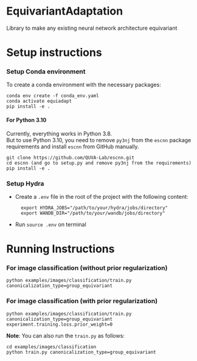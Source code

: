 # EquivariantAdaptation
Library to make any existing neural network architecture equivariant

# Setup instructions
### Setup Conda environment 

To create a conda environment with the necessary packages:

```
conda env create -f conda_env.yaml
conda activate equiadapt
pip install -e .
```

#### For Python 3.10

Currently, everything works in Python 3.8.   
But to use Python 3.10, you need to remove `py3nj` from the `escnn` package requirements and install `escnn` from GitHub manually.

```
git clone https://github.com/QUVA-Lab/escnn.git
cd escnn (and go to setup.py and remove py3nj from the requirements)
pip install -e .
```

### Setup Hydra 
- Create a `.env` file in the root of the project with the following content:
  ```
    export HYDRA_JOBS="/path/to/your/hydra/jobs/directory"
    export WANDB_DIR="/path/to/your/wandb/jobs/directory"
  ```  
- Run `source .env` on terminal

# Running Instructions
### For image classification (without prior regularization)
```
python examples/images/classification/train.py canonicalization_type=group_equivariant
```
### For image classification (with prior regularization)
``` 
python examples/images/classification/train.py canonicalization_type=group_equivariant experiment.training.loss.prior_weight=0 
```

**Note**: You can also run the `train.py` as follows: 
```
cd examples/images/classification  
python train.py canonicalization_type=group_equivariant
```
